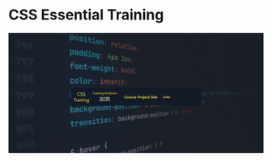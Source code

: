 # CSS Essential Training

![screenshot of css training homepage](./src/images/css-training-screenshot.png)
